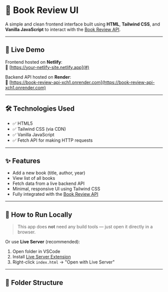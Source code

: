 # 📘 Book Review UI

A simple and clean frontend interface built using **HTML**, **Tailwind CSS**, and **Vanilla JavaScript** to interact with the [Book Review API](https://book-review-api-xch1.onrender.com/).

---

## 🚀 Live Demo

Frontend hosted on **Netlify**:  
🔗 [https://your-netlify-site.netlify.app](#) <!-- Replace after deployment -->

Backend API hosted on **Render**:  
🔗 [https://book-review-api-xch1.onrender.com](https://book-review-api-xch1.onrender.com)

---

## 🛠 Technologies Used

- ✅ HTML5
- ✅ Tailwind CSS (via CDN)
- ✅ Vanilla JavaScript
- ✅ Fetch API for making HTTP requests

---

## ✨ Features

- Add a new book (title, author, year)
- View list of all books
- Fetch data from a live backend API
- Minimal, responsive UI using Tailwind CSS
- Fully integrated with the [Book Review API](https://github.com/khushiiik/book-review-api)

---

## 🧪 How to Run Locally

> This app does **not** need any build tools — just open it directly in a browser.

Or use **Live Server** (recommended):
1. Open folder in VSCode
2. Install [Live Server Extension](https://marketplace.visualstudio.com/items?itemName=ritwickdey.LiveServer)
3. Right-click `index.html` → "Open with Live Server"

---

## 🧰 Folder Structure

